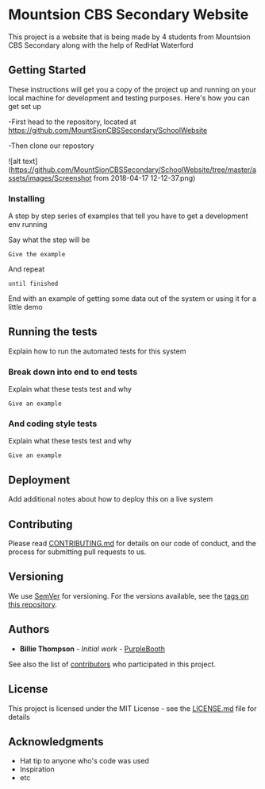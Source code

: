 # Mountsion CBS Secondary Website

This project is a website that is being made by 4 students from Mountsion CBS Secondary along with the help of RedHat Waterford

## Getting Started

These instructions will get you a copy of the project up and running on your local machine for development and testing purposes. Here's how you can get set up

-First head to the repository, located at https://github.com/MountSionCBSSecondary/SchoolWebsite

-Then clone our repostory

![alt text](https://github.com/MountSionCBSSecondary/SchoolWebsite/tree/master/assets/images/Screenshot from 2018-04-17 12-12-37.png)


### Installing

A step by step series of examples that tell you have to get a development env running

Say what the step will be

```
Give the example
```

And repeat

```
until finished
```

End with an example of getting some data out of the system or using it for a little demo

## Running the tests

Explain how to run the automated tests for this system

### Break down into end to end tests

Explain what these tests test and why

```
Give an example
```

### And coding style tests

Explain what these tests test and why

```
Give an example
```

## Deployment

Add additional notes about how to deploy this on a live system


## Contributing

Please read [CONTRIBUTING.md](https://gist.github.com/PurpleBooth/b24679402957c63ec426) for details on our code of conduct, and the process for submitting pull requests to us.

## Versioning

We use [SemVer](http://semver.org/) for versioning. For the versions available, see the [tags on this repository](https://github.com/your/project/tags). 

## Authors

* **Billie Thompson** - *Initial work* - [PurpleBooth](https://github.com/PurpleBooth)

See also the list of [contributors](https://github.com/your/project/contributors) who participated in this project.

## License

This project is licensed under the MIT License - see the [LICENSE.md](LICENSE.md) file for details

## Acknowledgments

* Hat tip to anyone who's code was used
* Inspiration
* etc
